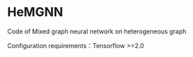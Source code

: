 # HeMGNN
Code of Mixed graph neural network on heterogeneous graph

Configuration requirements：Tensorflow >=2.0
